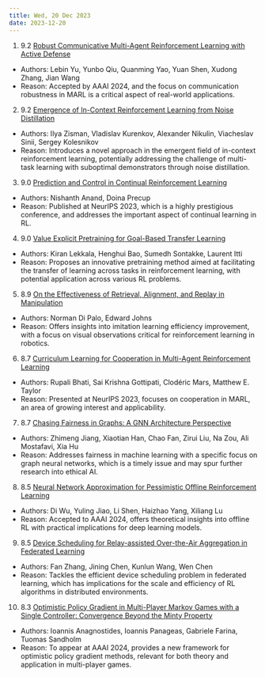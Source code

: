 ```yaml
---
title: Wed, 20 Dec 2023
date: 2023-12-20
---
```

1. 9.2 [Robust Communicative Multi-Agent Reinforcement Learning with Active Defense](https://arxiv.org/abs/2312.11545)
* Authors: Lebin Yu, Yunbo Qiu, Quanming Yao, Yuan Shen, Xudong Zhang, Jian Wang
* Reason: Accepted by AAAI 2024, and the focus on communication robustness in MARL is a critical aspect of real-world applications.

2. 9.2 [Emergence of In-Context Reinforcement Learning from Noise Distillation](https://arxiv.org/abs/2312.12275)
* Authors: Ilya Zisman, Vladislav Kurenkov, Alexander Nikulin, Viacheslav Sinii, Sergey Kolesnikov
* Reason: Introduces a novel approach in the emergent field of in-context reinforcement learning, potentially addressing the challenge of multi-task learning with suboptimal demonstrators through noise distillation.

3. 9.0 [Prediction and Control in Continual Reinforcement Learning](https://arxiv.org/abs/2312.11669)
* Authors: Nishanth Anand, Doina Precup
* Reason: Published at NeurIPS 2023, which is a highly prestigious conference, and addresses the important aspect of continual learning in RL.

4. 9.0 [Value Explicit Pretraining for Goal-Based Transfer Learning](https://arxiv.org/abs/2312.12339)
* Authors: Kiran Lekkala, Henghui Bao, Sumedh Sontakke, Laurent Itti
* Reason: Proposes an innovative pretraining method aimed at facilitating the transfer of learning across tasks in reinforcement learning, with potential application across various RL problems.

5. 8.9 [On the Effectiveness of Retrieval, Alignment, and Replay in Manipulation](https://arxiv.org/abs/2312.12345)
* Authors: Norman Di Palo, Edward Johns
* Reason: Offers insights into imitation learning efficiency improvement, with a focus on visual observations critical for reinforcement learning in robotics.

6. 8.7 [Curriculum Learning for Cooperation in Multi-Agent Reinforcement Learning](https://arxiv.org/abs/2312.11768)
* Authors: Rupali Bhati, Sai Krishna Gottipati, Clodéric Mars, Matthew E. Taylor
* Reason: Presented at NeurIPS 2023, focuses on cooperation in MARL, an area of growing interest and applicability.

7. 8.7 [Chasing Fairness in Graphs: A GNN Architecture Perspective](https://arxiv.org/abs/2312.12369)
* Authors: Zhimeng Jiang, Xiaotian Han, Chao Fan, Zirui Liu, Na Zou, Ali Mostafavi, Xia Hu
* Reason: Addresses fairness in machine learning with a specific focus on graph neural networks, which is a timely issue and may spur further research into ethical AI.

8. 8.5 [Neural Network Approximation for Pessimistic Offline Reinforcement Learning](https://arxiv.org/abs/2312.11863)
* Authors: Di Wu, Yuling Jiao, Li Shen, Haizhao Yang, Xiliang Lu
* Reason: Accepted to AAAI 2024, offers theoretical insights into offline RL with practical implications for deep learning models.

9. 8.5 [Device Scheduling for Relay-assisted Over-the-Air Aggregation in Federated Learning](https://arxiv.org/abs/2312.12417)
* Authors: Fan Zhang, Jining Chen, Kunlun Wang, Wen Chen
* Reason: Tackles the efficient device scheduling problem in federated learning, which has implications for the scale and efficiency of RL algorithms in distributed environments.

10. 8.3 [Optimistic Policy Gradient in Multi-Player Markov Games with a Single Controller: Convergence Beyond the Minty Property](https://arxiv.org/abs/2312.12067)
* Authors: Ioannis Anagnostides, Ioannis Panageas, Gabriele Farina, Tuomas Sandholm
* Reason: To appear at AAAI 2024, provides a new framework for optimistic policy gradient methods, relevant for both theory and application in multi-player games.

